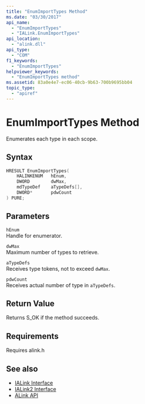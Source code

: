 ```yaml
---
title: "EnumImportTypes Method"
ms.date: "03/30/2017"
api_name:
  - "EnumImportTypes"
  - "IALink.EnumImportTypes"
api_location:
  - "alink.dll"
api_type:
  - "COM"
f1_keywords:
  - "EnumImportTypes"
helpviewer_keywords:
  - "EnumImportTypes method"
ms.assetid: 83a0e4e7-ec06-40cb-9b63-700b9695bb04
topic_type:
  - "apiref"
---
```


# EnumImportTypes Method

Enumerates each type in each scope.

## Syntax

```cpp
HRESULT EnumImportTypes(
    HALINKENUM   hEnum,
    DWORD        dwMax,
    mdTypeDef    aTypeDefs[],
    DWORD*       pdwCount
) PURE;
```

## Parameters

`hEnum`\
Handle for enumerator.

`dwMax`\
Maximum number of types to retrieve.

`aTypeDefs`\
Receives type tokens, not to exceed `dwMax`.

`pdwCount`\
Receives actual number of type in `aTypeDefs`.

## Return Value

Returns S_OK if the method succeeds.

## Requirements

Requires alink.h

## See also

- [IALink Interface](ialink-interface.md)
- [IALink2 Interface](ialink2-interface.md)
- [ALink API](index.md)
